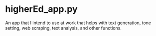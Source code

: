 # higherEd_app.py
An app that I intend to use at work that helps with text generation, tone setting, web scraping, text analysis, and other functions.
